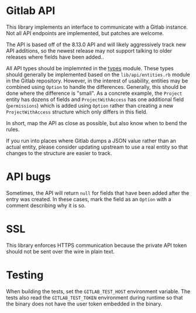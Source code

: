 # Gitlab API

This library implements an interface to communicate with a Gitlab instance. Not
all API endpoints are implemented, but patches are welcome.

The API is based off of the 8.13.0 API and will likely aggressively track new
API additions, so the newest release may not support talking to older releases
where fields have been added..

All API types should be implemnted in the [types](src/types.rs.in) module.
These types should generally be implemented based on the `lib/api/entities.rb`
module in the Gitlab repository. However, in the interest of usability,
entities may be combined using `Option` to handle the differences. Generally,
this should be done where the difference is "small". As a concrete example, the
`Project` entity has dozens of fields and `ProjectWithAccess` has one
additional field (`permissions`) which is added using `Option` rather than
creating a new `ProjectWithAccess` structure which only differs in this field.

In short, map the API as close as possible, but also know when to bend the
rules.

If you run into places where Gitlab dumps a JSON value rather than an actual
entity, please consider updating upstream to use a real entity so that changes
to the structure are easier to track.

# API bugs

Sometimes, the API will return `null` for fields that have been added after the
entry was created. In these cases, mark the field as an `Option` with a comment
describing why it is so.

# SSL

This library enforces HTTPS communication because the private API token should
not be sent over the wire in plain text.

# Testing

When building the tests, set the `GITLAB_TEST_HOST` environment variable. The
tests also read the `GITLAB_TEST_TOKEN` environment during runtime so that the
binary does not have the user token embedded in the binary.
